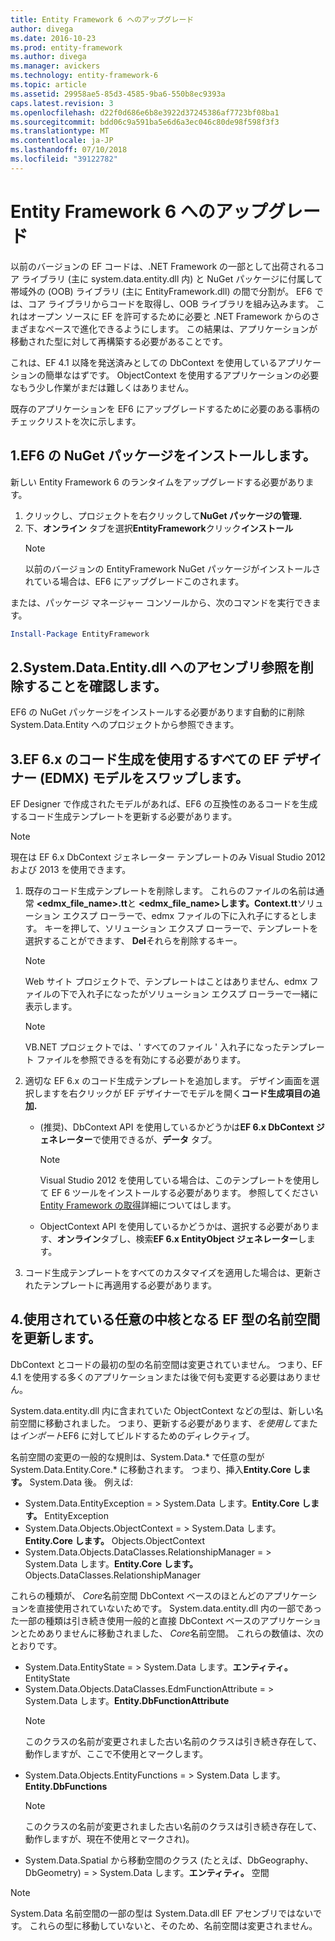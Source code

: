 ```yaml
---
title: Entity Framework 6 へのアップグレード
author: divega
ms.date: 2016-10-23
ms.prod: entity-framework
ms.author: divega
ms.manager: avickers
ms.technology: entity-framework-6
ms.topic: article
ms.assetid: 29958ae5-85d3-4585-9ba6-550b8ec9393a
caps.latest.revision: 3
ms.openlocfilehash: d22f0d686e6b8e3922d37245386af7723bf08ba1
ms.sourcegitcommit: bdd06c9a591ba5e6d6a3ec046c80de98f598f3f3
ms.translationtype: MT
ms.contentlocale: ja-JP
ms.lasthandoff: 07/10/2018
ms.locfileid: "39122782"
---
```

# <a name="upgrading-to-entity-framework-6"></a>Entity Framework 6 へのアップグレード

以前のバージョンの EF コードは、.NET Framework の一部として出荷されるコア ライブラリ (主に system.data.entity.dll 内) と NuGet パッケージに付属して帯域外の (OOB) ライブラリ (主に EntityFramework.dll) の間で分割が。 EF6 では、コア ライブラリからコードを取得し、OOB ライブラリを組み込みます。 これはオープン ソースに EF を許可するために必要と .NET Framework からのさまざまなペースで進化できるようにします。 この結果は、アプリケーションが移動された型に対して再構築する必要があることです。

これは、EF 4.1 以降を発送済みとしての DbContext を使用しているアプリケーションの簡単なはずです。 ObjectContext を使用するアプリケーションの必要なもう少し作業がまだは難しくはありません。

既存のアプリケーションを EF6 にアップグレードするために必要のある事柄のチェックリストを次に示します。

## <a name="1-install-the-ef6-nuget-package"></a>1.EF6 の NuGet パッケージをインストールします。

新しい Entity Framework 6 のランタイムをアップグレードする必要があります。

1. クリックし、プロジェクトを右クリックして**NuGet パッケージの管理.**  
2. 下、**オンライン** タブを選択**EntityFramework**クリック**インストール**  
   > [!NOTE]
   > 以前のバージョンの EntityFramework NuGet パッケージがインストールされている場合は、EF6 にアップグレードこのされます。

または、パッケージ マネージャー コンソールから、次のコマンドを実行できます。

``` powershell
Install-Package EntityFramework
```

## <a name="2-ensure-that-assembly-references-to-systemdataentitydll-are-removed"></a>2.System.Data.Entity.dll へのアセンブリ参照を削除することを確認します。

EF6 の NuGet パッケージをインストールする必要があります自動的に削除 System.Data.Entity へのプロジェクトから参照できます。

## <a name="3-swap-any-ef-designer-edmx-models-to-use-ef-6x-code-generation"></a>3.EF 6.x のコード生成を使用するすべての EF デザイナー (EDMX) モデルをスワップします。

EF Designer で作成されたモデルがあれば、EF6 の互換性のあるコードを生成するコード生成テンプレートを更新する必要があります。

> [!NOTE]
> 現在は EF 6.x DbContext ジェネレーター テンプレートのみ Visual Studio 2012 および 2013 を使用できます。

1. 既存のコード生成テンプレートを削除します。 これらのファイルの名前は通常 **\<edmx_file_name\>.tt**と **\<edmx_file_name\>します。Context.tt**ソリューション エクスプ ローラーで、edmx ファイルの下に入れ子にするとします。 キーを押して、ソリューション エクスプ ローラーで、テンプレートを選択することができます、 **Del**それらを削除するキー。  
   > [!NOTE]
   > Web サイト プロジェクトで、テンプレートはことはありません、edmx ファイルの下で入れ子になったがソリューション エクスプ ローラーで一緒に表示します。  

   > [!NOTE]
   > VB.NET プロジェクトでは、' すべてのファイル ' 入れ子になったテンプレート ファイルを参照できるを有効にする必要があります。
2. 適切な EF 6.x のコード生成テンプレートを追加します。 デザイン画面を選択しますを右クリックが EF デザイナーでモデルを開く**コード生成項目の追加.**
    - (推奨)、DbContext API を使用しているかどうかは**EF 6.x DbContext ジェネレーター**で使用できるが、**データ** タブ。  
      > [!NOTE]
      > Visual Studio 2012 を使用している場合は、このテンプレートを使用して EF 6 ツールをインストールする必要があります。 参照してください[Entity Framework の取得](~/ef6/fundamentals/install.md)詳細についてはします。  

    - ObjectContext API を使用しているかどうかは、選択する必要があります、**オンライン**タブし、検索**EF 6.x EntityObject ジェネレーター**します。  
3. コード生成テンプレートをすべてのカスタマイズを適用した場合は、更新されたテンプレートに再適用する必要があります。

## <a name="4-update-namespaces-for-any-core-ef-types-being-used"></a>4.使用されている任意の中核となる EF 型の名前空間を更新します。

DbContext とコードの最初の型の名前空間は変更されていません。 つまり、EF 4.1 を使用する多くのアプリケーションまたは後で何も変更する必要はありません。

System.data.entity.dll 内に含まれていた ObjectContext などの型は、新しい名前空間に移動されました。 つまり、更新する必要があります、*を使用して*または*インポート*EF6 に対してビルドするためのディレクティブ。

名前空間の変更の一般的な規則は、System.Data.* で任意の型が System.Data.Entity.Core.* に移動されます。 つまり、挿入**Entity.Core します。** System.Data 後。 例えば:

- System.Data.EntityException = > System.Data します。**Entity.Core します。** EntityException  
- System.Data.Objects.ObjectContext = > System.Data します。**Entity.Core します。** Objects.ObjectContext  
- System.Data.Objects.DataClasses.RelationshipManager = > System.Data します。**Entity.Core します。** Objects.DataClasses.RelationshipManager  

これらの種類が、 *Core*名前空間 DbContext ベースのほとんどのアプリケーションを直接使用されていないためです。 System.data.entity.dll 内の一部であった一部の種類は引き続き使用一般的と直接 DbContext ベースのアプリケーションとためありませんに移動されました、 *Core*名前空間。 これらの数値は、次のとおりです。

- System.Data.EntityState = > System.Data します。**エンティティ。** EntityState  
- System.Data.Objects.DataClasses.EdmFunctionAttribute = > System.Data します。**Entity.DbFunctionAttribute**  
  > [!NOTE]
  > このクラスの名前が変更されました古い名前のクラスは引き続き存在して、動作しますが、ここで不使用とマークします。  
- System.Data.Objects.EntityFunctions = > System.Data します。**Entity.DbFunctions**  
  > [!NOTE]
  > このクラスの名前が変更されました古い名前のクラスは引き続き存在して、動作しますが、現在不使用とマークされ)。  
- System.Data.Spatial から移動空間のクラス (たとえば、DbGeography、DbGeometry) = > System.Data します。**エンティティ。** 空間

> [!NOTE]
> System.Data 名前空間の一部の型は System.Data.dll EF アセンブリではないです。 これらの型に移動していないと、そのため、名前空間は変更されません。
